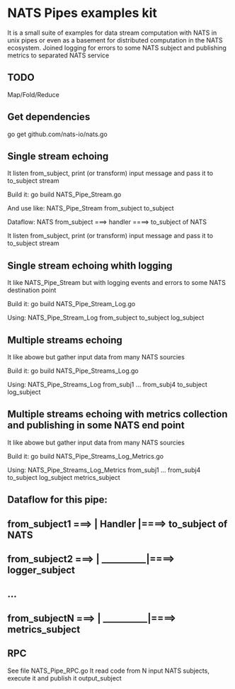 # NATS Pipes examples kit

It is a small suite of examples for data stream computation with NATS in unix pipes or even as a basement for distributed computation in the NATS ecosystem. 
Joined logging for errors to some NATS subject and publishing metrics to separated NATS service 

## TODO
Map/Fold/Reduce 

## Get dependencies
go get github.com/nats-io/nats.go

## Single stream echoing

It listen from_subject, print (or transform) input message and pass it to to_subject stream  

Build it:
go build NATS_Pipe_Stream.go

And use like:
NATS_Pipe_Stream from_subject to_subject

Dataflow:
NATS from_subject ===> handler ====> to_subject of NATS

It listen from_subject, print (or transform) input message and pass it to to_subject stream  

## Single stream echoing whith logging

It like NATS_Pipe_Stream but with logging events and errors to some NATS destination point

Build it:
go build NATS_Pipe_Stream_Log.go

Using:
 NATS_Pipe_Stream_Log from_subject to_subject log_subject

## Multiple streams echoing

It like abowe but gather input data from many NATS sourcies

Build it:
go build NATS_Pipe_Streams_Log.go

Using:
 NATS_Pipe_Streams_Log from_subj1 ... from_subj4  to_subject log_subject


## Multiple streams echoing with metrics collection and publishing in some NATS end point

It like abowe but gather input data from many NATS sourcies

Build it:
go build NATS_Pipe_Streams_Log_Metrics.go

Using:
 NATS_Pipe_Streams_Log_Metrics from_subj1 ... from_subj4  to_subject log_subject metrics_subject
 
## Dataflow for this pipe:  
##  from_subject1 ===> | Handler    |====> to_subject of NATS
##  from_subject2 ===> | __________|====> logger_subject
##  ...
##  from_subjectN ===> | __________|====> metrics_subject

## RPC

See file NATS_Pipe_RPC.go
It read code from N input NATS subjects, execute it and publish it output_subject

                
